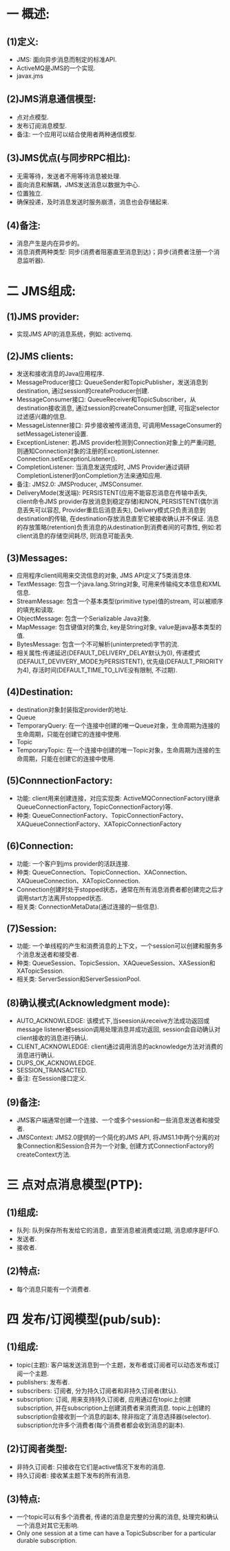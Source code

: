 # 一 概述:
## (1)定义:
- JMS: 面向异步消息而制定的标准API.
- ActiveMQ是JMS的一个实现.
- javax.jms

## (2)JMS消息通信模型:
- 点对点模型.
- 发布订阅消息模型.
- 备注: 一个应用可以结合使用者两种通信模型.

## (3)JMS优点(与同步RPC相比):
- 无需等待，发送者不用等待消息被处理.
- 面向消息和解耦，JMS发送消息以数据为中心.
- 位置独立.
- 确保投递，及时消息发送时服务崩溃，消息也会存储起来.

## (4)备注:
- 消息产生是内在异步的。
- 消息消费两种类型: 同步(消费者阻塞直至消息到达)；异步(消费者注册一个消息监听器).

# 二 JMS组成:
## (1)JMS provider:
- 实现JMS API的消息系统，例如: activemq.

## (2)JMS clients:
- 发送和接收消息的Java应用程序.
- MessageProducer接口: QueueSender和TopicPublisher，发送消息到destination, 通过session的createProducer创建.
- MessageConsumer接口: QueueReceiver和TopicSubscriber，从destination接收消息, 通过session的createConsumer创建, 可指定selector过滤感兴趣的信息.
- MessageListenner接口: 异步接收被传递消息, 可调用MessageConsumer的setMessageListener设置.
- ExceptionListener: 若JMS provider检测到Connection对象上的严重问题, 则通知Connection对象的注册的ExceptionListenner. Connection.setExceptionListener().
- CompletionListener: 当消息发送完成时, JMS Provider通过调研CompletionListener的onCompletion方法来通知应用.
- 备注: JMS2.0: JMSProducer, JMSConsumer.
- DeliveryMode(发送端): PERSISTENT(应用不能容忍消息在传输中丢失, client命令JMS provider存放消息到稳定存储)和NON_PERSISTENT(偶尔消息丢失可以容忍, Provider重启后消息丢失), Delivery模式只负责消息到destination的传输, 在destination存放消息直至它被接收确认并不保证. 消息的存放策略(retention)负责消息的从destination到消费者间的可靠性, 例如:若client消息的存储空间耗尽, 则消息可能丢失.

## (3)Messages:
- 应用程序client间用来交流信息的对象, JMS API定义了5类消息体.
- TextMessage: 包含一个java.lang.String对象, 可用来传输纯文本信息和XML信息.
- StreamMessage: 包含一个基本类型(primitive type)值的stream, 可以被顺序的填充和读取.
- ObjectMessage: 包含一个Serializable Java对象.
- MapMessage: 包含键值对的集合, key是String对象, value是java基本类型的值.
- BytesMessage: 包含一个不可解析(uninterpreted)字节的流.
- 相关属性:传递延迟(DEFAULT_DELIVERY_DELAY默认为0), 传递模式(DEFAULT_DEVIVERY_MODE为PERSISTENT), 优先级(DEFAULT_PRIORITY为4), 存活时间(DEFAULT_TIME_TO_LIVE没有限制, 不过期).

## (4)Destination:
- destination对象封装指定provider的地址.
- Queue
- TemporaryQuery: 在一个连接中创建的唯一Queue对象，生命周期为连接的生命周期，只能在创建它的连接中使用.
- Topic
- TemporaryTopic: 在一个连接中创建的唯一Topic对象，生命周期为连接的生命周期，只能在创建它的连接中使用.

## (5)ConnnectionFactory:
- 功能: client用来创建连接，对应实现类: ActiveMQConnectionFactory(继承QueueConnectionFactory, TopicConnectionFactory)等.
- 种类: QueueConnectionFactory、TopicConnectionFactory、XAQueueConnectionFactory、XATopicConnectionFactory

## (6)Connection:
- 功能: 一个客户到jms provider的活跃连接.
- 种类: QueueConnection、TopicConnection、XAConnection、XAQueueConnection、XATopicConnection.
- Connection创建时处于stopped状态，通常在所有消息消费者都创建完之后才调用start方法离开stopped状态.
- 相关类: ConnectionMetaData(通过连接的一些信息).

## (7)Session:
- 功能: 一个单线程的产生和消费消息的上下文，一个session可以创建和服务多个消息发送者和接受者.
- 种类: QueueSession、TopicSession、XAQueueSession、XASession和XATopicSession.
- 相关类: ServerSession和ServerSessionPool.

## (8)确认模式(Acknowledgment mode):
- AUTO_ACKNOWLEDGE: 该模式下,当seesion从receive方法成功返回或message listener被session调用处理消息并成功返回, session会自动确认对client接收的消息进行确认.
- CLIENT_ACKNOWLEDGE: client通过调用消息的acknowledge方法对消费的消息进行确认.
- DUPS_OK_ACKNOWLEDGE.
- SESSION_TRANSACTED.
- 备注: 在Session接口定义.

## (9)备注:
- JMS客户端通常创建一个连接、一个或多个session和一些消息发送者和接受者.
- JMSContext: JMS2.0提供的一个简化的JMS API, 将JMS1.1中两个分离的对象Connection和Session合并为一个对象, 创建方式ConnectionFactory的createContext方法.

# 三 点对点消息模型(PTP):
## (1)组成:
- 队列: 队列保存所有发给它的消息，直至消息被消费或过期, 消息顺序是FIFO.
- 发送者.
- 接收者.

## (2)特点:
- 每个消息只能有一个消费者.

# 四 发布/订阅模型(pub/sub):
## (1)组成:
- topic(主题): 客户端发送消息到一个主题，发布者或订阅者可以动态发布或订阅一个主题.
- publishers: 发布者.
- subscribers: 订阅者, 分为持久订阅者和非持久订阅者(默认).
- subscription: 订阅, 用来支持持久订阅者, 应用通过在topic上创建subscription, 并在subscription上创建消费者来消费消息. topic上创建的subscription会接收到一个消息的副本, 除非指定了消息选择器(selector). subscription允许多个消费者(每个消费者都会收到消息的副本).

## (2)订阅者类型:
- 非持久订阅者: 只接收在它们是active情况下发布的消息.
- 持久订阅者: 接收某主题下发布的所有消息.

## (3)特点:
- 一个topic可以有多个消费者, 传递的消息是完整的分离的消息, 处理完和确认一个消息对其它无影响.
- Only one session at a time can have a TopicSubscriber for a particular durable subscription.